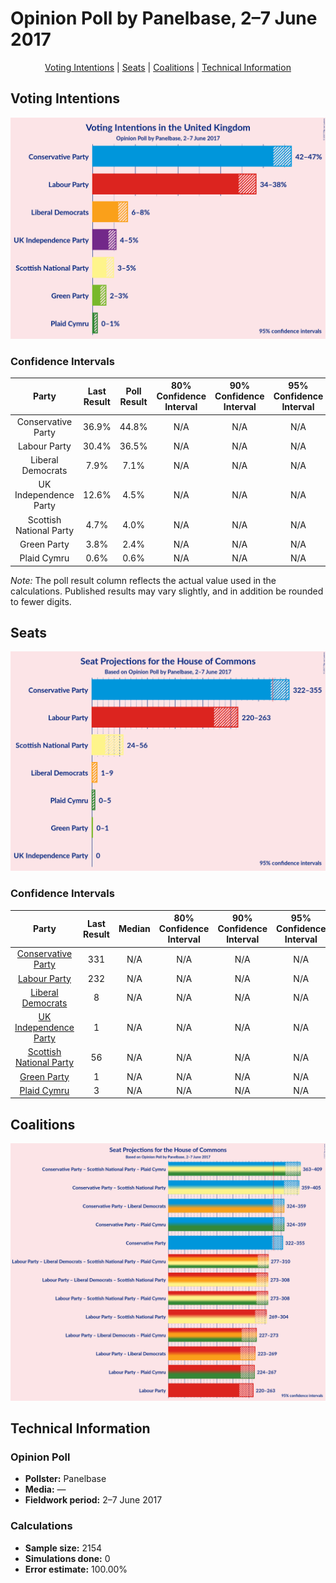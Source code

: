 # Opinion Poll by Panelbase, 2–7 June 2017

<p align="center"><a href="#voting-intentions">Voting Intentions</a> | <a href="#seats">Seats</a> | <a href="#coalitions">Coalitions</a> | <a href="#technical-information">Technical Information</a></p>

## Voting Intentions

![Graph with voting intentions not yet produced](2017-06-07-Panelbase.png "Voting Intentions")

### Confidence Intervals

| Party | Last Result | Poll Result | 80% Confidence Interval | 90% Confidence Interval | 95% Confidence Interval | 99% Confidence Interval |
|:-----:|:-----------:|:-----------:|:-----------------------:|:-----------------------:|:-----------------------:|:-----------------------:|
| Conservative Party | 36.9% | 44.8% | N/A |N/A |N/A |N/A |
| Labour Party | 30.4% | 36.5% | N/A |N/A |N/A |N/A |
| Liberal Democrats | 7.9% | 7.1% | N/A |N/A |N/A |N/A |
| UK Independence Party | 12.6% | 4.5% | N/A |N/A |N/A |N/A |
| Scottish National Party | 4.7% | 4.0% | N/A |N/A |N/A |N/A |
| Green Party | 3.8% | 2.4% | N/A |N/A |N/A |N/A |
| Plaid Cymru | 0.6% | 0.6% | N/A |N/A |N/A |N/A |

*Note:* The poll result column reflects the actual value used in the calculations. Published results may vary slightly, and in addition be rounded to fewer digits.

## Seats

![Graph with seats not yet produced](2017-06-07-Panelbase-seats.png "Seats")

### Confidence Intervals

| Party | Last Result | Median | 80% Confidence Interval | 90% Confidence Interval | 95% Confidence Interval | 99% Confidence Interval |
|:-----:|:-----------:|:------:|:-----------------------:|:-----------------------:|:-----------------------:|:-----------------------:|
| <a href="#conservative-party">Conservative Party</a> | 331 | N/A | N/A |N/A |N/A |N/A |
| <a href="#labour-party">Labour Party</a> | 232 | N/A | N/A |N/A |N/A |N/A |
| <a href="#liberal-democrats">Liberal Democrats</a> | 8 | N/A | N/A |N/A |N/A |N/A |
| <a href="#uk-independence-party">UK Independence Party</a> | 1 | N/A | N/A |N/A |N/A |N/A |
| <a href="#scottish-national-party">Scottish National Party</a> | 56 | N/A | N/A |N/A |N/A |N/A |
| <a href="#green-party">Green Party</a> | 1 | N/A | N/A |N/A |N/A |N/A |
| <a href="#plaid-cymru">Plaid Cymru</a> | 3 | N/A | N/A |N/A |N/A |N/A |


## Coalitions

![Graph with coalitions seats not yet produced](2017-06-07-Panelbase-coalitions-seats.png "Coalitions Seats")


## Technical Information

### Opinion Poll

+ **Pollster:** Panelbase
+ **Media:** —
+ **Fieldwork period:** 2–7 June 2017

### Calculations

+ **Sample size:** 2154
+ **Simulations done:** 0
+ **Error estimate:** 100.00%

